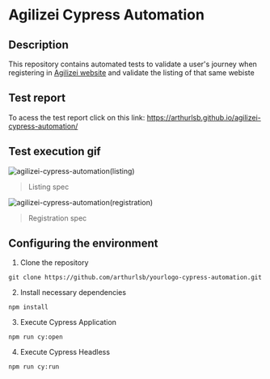 # Agilizei Cypress Automation
 
## Description
This repository contains automated tests to validate a user's journey when registering in [Agilizei website](https://form-agilizei.netlify.app/) and validate the listing of that same webiste

## Test report
To acess the test report click on this link: https://arthurlsb.github.io/agilizei-cypress-automation/

## Test execution gif

![agilizei-cypress-automation(listing)](https://user-images.githubusercontent.com/94870259/150653232-79e4b84c-9de7-4802-ad0d-4cb18044fc3c.gif)
>Listing spec



![agilizei-cypress-automation(registration)](https://user-images.githubusercontent.com/94870259/150653230-54cbac95-0d54-4946-b89b-87c1b528cd71.gif)
>Registration spec


## Configuring the environment
1. Clone the repository 
```
git clone https://github.com/arthurlsb/yourlogo-cypress-automation.git
```
2. Install necessary dependencies 
```
npm install
```
3. Execute Cypress Application
```
npm run cy:open
```
4. Execute Cypress Headless
```
npm run cy:run
```


